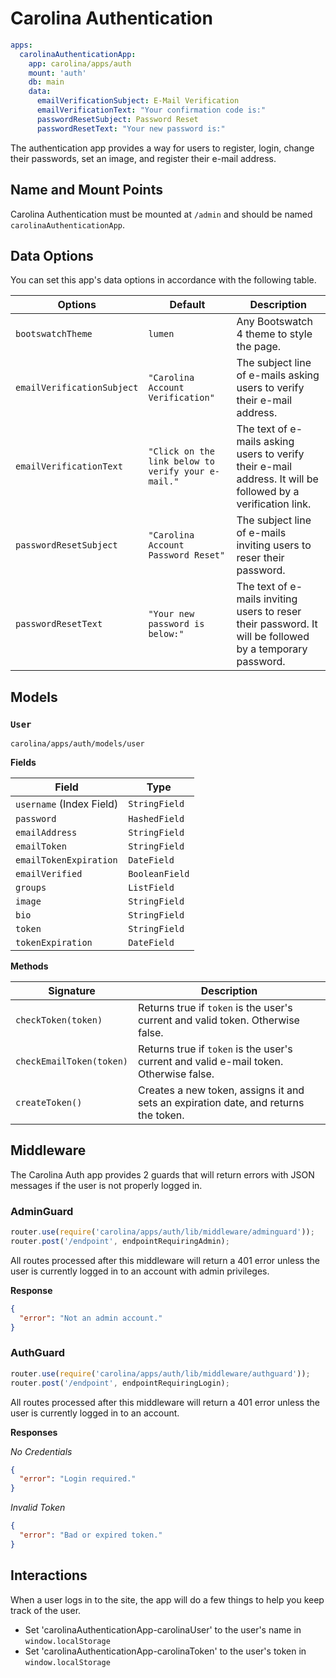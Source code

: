 
# Carolina Authentication #

```yml
apps:
  carolinaAuthenticationApp:
    app: carolina/apps/auth
    mount: 'auth'
    db: main
    data:
      emailVerificationSubject: E-Mail Verification
      emailVerificationText: "Your confirmation code is:"
      passwordResetSubject: Password Reset
      passwordResetText: "Your new password is:"
```

The authentication app provides a way for users to register, login,
change their passwords, set an image, and register their e-mail address.

## Name and Mount Points #

Carolina Authentication must be mounted at `/admin` and should be named
`carolinaAuthenticationApp`.

## Data Options #

You can set this app's data options in accordance with the following table.

| Options | Default | Description |
| --- | --- | -- |
| `bootswatchTheme` | `lumen` | Any Bootswatch 4 theme to style the page. |
| `emailVerificationSubject` | `"Carolina Account Verification"` | The subject line of e-mails asking users to verify their e-mail address. |
| `emailVerificationText` | `"Click on the link below to verify your e-mail."` | The text of e-mails asking users to verify their e-mail address. It will be followed by a verification link. |
| `passwordResetSubject` | `"Carolina Account Password Reset"` | The subject line of e-mails inviting users to reser their password. |
| `passwordResetText` | `"Your new password is below:"` | The text of e-mails inviting users to reser their password. It will be followed by a temporary password. |

## Models #

### `User` #

`carolina/apps/auth/models/user`

**Fields**

| Field | Type |
| --- | --- |
| `username` (Index Field) | `StringField` |
| `password` | `HashedField` |
| `emailAddress` | `StringField` |
| `emailToken` | `StringField` |
| `emailTokenExpiration` | `DateField` |
| `emailVerified` | `BooleanField` |
| `groups` | `ListField` |
| `image` | `StringField` |
| `bio` | `StringField` |
| `token` | `StringField` |
| `tokenExpiration` | `DateField` |

**Methods**

| Signature | Description |
| --- | --- |
| `checkToken(token)` | Returns true if `token` is the user's current and valid token. Otherwise false. |
| `checkEmailToken(token)` | Returns true if `token` is the user's current and valid e-mail token. Otherwise false. |
| `createToken()` | Creates a new token, assigns it and sets an expiration date, and returns the token. |

## Middleware #

The Carolina Auth app provides 2 guards that will return errors with JSON
messages if the user is not properly logged in.

### AdminGuard #

```js
router.use(require('carolina/apps/auth/lib/middleware/adminguard'));
router.post('/endpoint', endpointRequiringAdmin);
```

All routes processed after this middleware will return a 401 error
unless the user is currently logged in to an account with admin
privileges.

**Response**

```json
{
  "error": "Not an admin account."
}
```

### AuthGuard #

```js
router.use(require('carolina/apps/auth/lib/middleware/authguard'));
router.post('/endpoint', endpointRequiringLogin);
```

All routes processed after this middleware will return a 401 error
unless the user is currently logged in to an account.

**Responses**

*No Credentials*

```json
{
  "error": "Login required."
}
```

*Invalid Token*

```json
{
  "error": "Bad or expired token."
}
```

## Interactions #

When a user logs in to the site, the app will do a few things to help you
keep track of the user.

* Set 'carolinaAuthenticationApp-carolinaUser' to the user's name in `window.localStorage`
* Set 'carolinaAuthenticationApp-carolinaToken' to the user's token in `window.localStorage`
